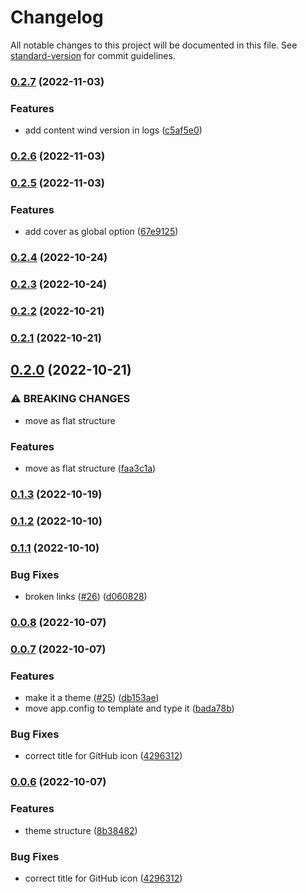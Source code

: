 # Changelog

All notable changes to this project will be documented in this file. See [standard-version](https://github.com/conventional-changelog/standard-version) for commit guidelines.

### [0.2.7](https://github.com/Atinux/content-wind/compare/v0.2.6...v0.2.7) (2022-11-03)


### Features

* add content wind version in logs ([c5af5e0](https://github.com/Atinux/content-wind/commit/c5af5e0f71d502f9c36d3c8979d59794bfe54f0f))

### [0.2.6](https://github.com/Atinux/content-wind/compare/v0.2.5...v0.2.6) (2022-11-03)

### [0.2.5](https://github.com/Atinux/content-wind/compare/v0.2.4...v0.2.5) (2022-11-03)


### Features

* add cover as global option ([67e9125](https://github.com/Atinux/content-wind/commit/67e91252ac017006089fab6173550deab95c6c79))

### [0.2.4](https://github.com/Atinux/content-wind/compare/v0.2.3...v0.2.4) (2022-10-24)

### [0.2.3](https://github.com/Atinux/content-wind/compare/v0.2.2...v0.2.3) (2022-10-24)

### [0.2.2](https://github.com/Atinux/content-wind/compare/v0.2.1...v0.2.2) (2022-10-21)

### [0.2.1](https://github.com/Atinux/content-wind/compare/v0.2.0...v0.2.1) (2022-10-21)

## [0.2.0](https://github.com/Atinux/content-wind/compare/v0.1.3...v0.2.0) (2022-10-21)


### ⚠ BREAKING CHANGES

* move as flat structure

### Features

* move as flat structure ([faa3c1a](https://github.com/Atinux/content-wind/commit/faa3c1a9d48dbd280fdd02cd34f559dad52bb72b))

### [0.1.3](https://github.com/Atinux/content-wind/compare/v0.1.2...v0.1.3) (2022-10-19)

### [0.1.2](https://github.com/Atinux/content-wind/compare/v0.1.1...v0.1.2) (2022-10-10)

### [0.1.1](https://github.com/Atinux/content-wind/compare/v0.1.0...v0.1.1) (2022-10-10)


### Bug Fixes

* broken links ([#26](https://github.com/Atinux/content-wind/issues/26)) ([d060828](https://github.com/Atinux/content-wind/commit/d060828f15daded2c796b6f32622ad9d8afceae4))

### [0.0.8](https://github.com/Atinux/content-wind/compare/v0.0.7...v0.0.8) (2022-10-07)

### [0.0.7](https://github.com/Atinux/content-wind/compare/v0.0.5...v0.0.7) (2022-10-07)


### Features

* make it a theme ([#25](https://github.com/Atinux/content-wind/issues/25)) ([db153ae](https://github.com/Atinux/content-wind/commit/db153ae75c1ba47b83571793e728cc9b462e6415))
* move app.config to template and type it ([bada78b](https://github.com/Atinux/content-wind/commit/bada78b422199fbc3b8a0ee5a7b6baafa6a865ae))


### Bug Fixes

* correct title for GitHub icon ([4296312](https://github.com/Atinux/content-wind/commit/4296312b4b59dade7c9fdfbe23e083733a138886))

### [0.0.6](https://github.com/Atinux/content-wind/compare/v0.0.5...v0.0.6) (2022-10-07)


### Features

* theme structure ([8b38482](https://github.com/Atinux/content-wind/commit/8b38482a1ef36c5daf35a4d6151a61398b9ca6db))


### Bug Fixes

* correct title for GitHub icon ([4296312](https://github.com/Atinux/content-wind/commit/4296312b4b59dade7c9fdfbe23e083733a138886))
